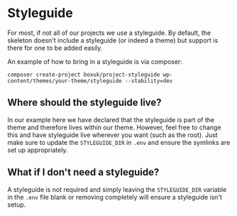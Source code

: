 # Styleguide

For most, if not all of our projects we use a styleguide. By default, the skeleton doesn't include a styleguide (or indeed a theme) but support is there for one to be added easily.

An example of how to bring in a styleguide is via composer:

`composer create-project boxuk/project-styleguide wp-content/themes/your-theme/styleguide --stability=dev`

## Where should the styleguide live?

In our example here we have declared that the styleguide is part of the theme and therefore lives within our theme. However, feel free to change this and have styleguide live wherever you want (such as the root). Just make sure to update the `STYLEGUIDE_DIR` in `.env` and ensure the symlinks are set up appropriately.

## What if I don't need a styleguide?

A styleguide is not required and simply leaving the `STYLEGUIDE_DIR` variable in the `.env` file blank or removing completely will ensure a styleguide isn't setup.
